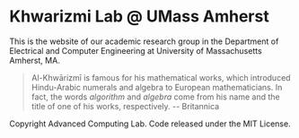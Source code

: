 # Khwarizmi Lab @ UMass Amherst

This is the website of our academic research group in the Department of Electrical and Computer Engineering at University of Massachusetts Amherst, MA.

> Al-Khwārizmī is famous for his mathematical works, which introduced Hindu-Arabic numerals and algebra to European mathematicians. In fact, the words *algorithm* and *algebra* come from his name and the title of one of his works, respectively. -- Britannica


Copyright Advanced Computing Lab. Code released under the MIT License.
